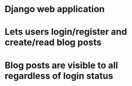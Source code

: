 # Django web application 
# Lets users login/register and create/read blog posts
# Blog posts are visible to all regardless of login status